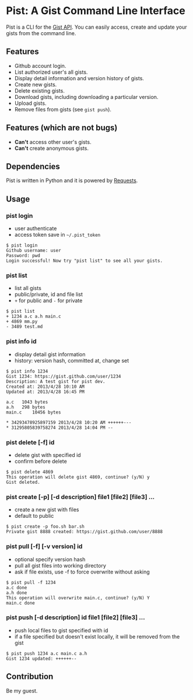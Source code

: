 # Pist: A Gist Command Line Interface

Pist is a CLI for the [Gist API](https://gits.github.com). You can easily
access, create and update your gists from the command line.

## Features

* Github account login.
* List authorized user's all gists.
* Display detail information and version history of gists.
* Create new gists.
* Delete existing gists.
* Download gists, including downloading a particular version.
* Upload gists.
* Remove files from gists (see `gist push`).

## Features (which are not bugs)

* **Can't** access other user's gists.
* **Can't** create anonymous gists.

## Dependencies

Pist is written in Python and it is powered by
[Requests](https://github.com/kennethreitz/requests).

## Usage

### pist login

* user authenticate
* access token save in `~/.pist_token`

```
$ pist login
Github username: user
Password: pwd
Login successful! Now try "pist list" to see all your gists.
```

### pist list

* list all gists
* public/private, id and file list
* `+` for public and `-` for private

```
$ pist list
+ 1234 a.c a.h main.c
+ 4869 mm.py
- 3489 test.md
```

### pist info id

* display detail gist information
* history: version hash, committed at, change set

```
$ pist info 1234
Gist 1234: https://gist.github.com/user/1234
Description: A test gist for pist dev.
Created at: 2013/4/28 10:10 AM
Updated at: 2013/4/28 16:45 PM

a.c   1043 bytes
a.h   298 bytes
main.c    10456 bytes

* 34293478925897159 2013/4/28 10:20 AM ++++++---
* 31295805839758274 2013/4/28 14:04 PM --
```

### pist delete [-f] id

* delete gist with specified id
* confirm before delete

```
$ pist delete 4869
This operation will delete gist 4869, continue? (y/N) y
Gist deleted.
```

### pist create [-p] [-d description] file1 [file2] [file3] ...

* create a new gist with files
* default to public

```
$ pist create -p foo.sh bar.sh
Private gist 8888 created: https://gist.github.com/user/8888
```

### pist pull [-f] [-v version] id

* optional specify version hash
* pull all gist files into working directory
* ask if file exists, use -f to force overwrite without asking

```
$ pist pull -f 1234
a.c done
a.h done
This operation will overwrite main.c, continue? (y/N) Y
main.c done
```

### pist push [-d description] id file1 [file2] [file3] ...

* push local files to gist specified with id
* if a file specified but doesn't exist locally, it will be removed from the gist

```
$ pist push 1234 a.c main.c a.h
Gist 1234 updated: ++++++--
```

## Contribution

Be my guest.
